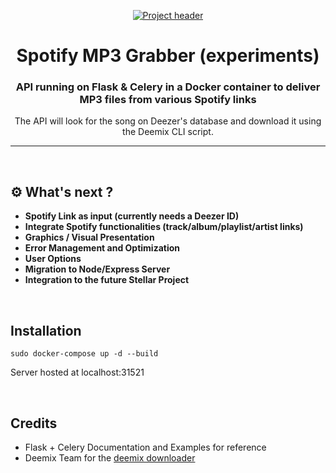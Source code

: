 <p align="center">
  <a href="" rel="noopener">
 <img src="https://i.imgur.com/rSC3xdc.jpeg" alt="Project header"></a>
</p>
<h1 align="center">Spotify MP3 Grabber (experiments)</h1>

<div align="center">
<h3 align="center">API running on Flask & Celery in a Docker container to deliver MP3 files from various Spotify links</h3>
<p align="center">The API will look for the song on Deezer's database and download it using the Deemix CLI script.</p>
</div>

---

<br>

## ⚙️ What's next ?

- <b>Spotify Link as input (currently needs a Deezer ID)</b>
- <b>Integrate Spotify functionalities (track/album/playlist/artist links)</b>
- <b>Graphics / Visual Presentation</b>
- <b>Error Management and Optimization</b>
- <b>User Options</b>
- <b>Migration to Node/Express Server</b>
- <b>Integration to the future Stellar Project</b>

<br>

## Installation

`sudo docker-compose up -d --build`

Server hosted at localhost:31521

<br>

## Credits

- Flask + Celery Documentation and Examples for reference
- Deemix Team for the <a href="https://deemix.app/" target="_blank">deemix downloader</a>
